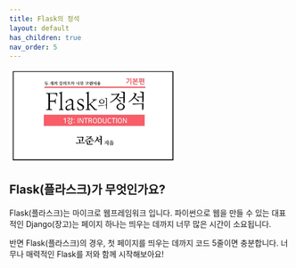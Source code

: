 ```yaml
---
title: Flask의 정석
layout: default
has_children: true
nav_order: 5
---
```


<img src="./flask.jpeg" width=300>

## Flask(플라스크)가 무엇인가요?

Flask(플라스크)는 마이크로 웹프레임워크 입니다. 
파이썬으로 웹을 만들 수 있는 대표적인 Django(장고)는 페이지 하나는 띄우는 데까지
너무 많은 시간이 소요됩니다.

반면 Flask(플라스크)의 경우, 첫 페이지를 띄우는 데까지 코드 5줄이면 충분합니다.
너무나 매력적인 Flask를 저와 함께 시작해보아요!